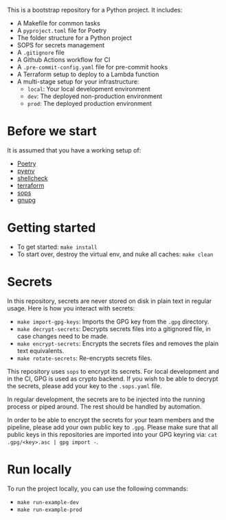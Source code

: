 This is a bootstrap repository for a Python project. It includes:

- A Makefile for common tasks
- A `pyproject.toml` file for Poetry
- The folder structure for a Python project
- SOPS for secrets management
- A `.gitignore` file
- A Github Actions workflow for CI
- A `.pre-commit-config.yaml` file for pre-commit hooks
- A Terraform setup to deploy to a Lambda function
- A multi-stage setup for your infrastructure:
  - `local`: Your local development environment
  - `dev`: The deployed non-production environment
  - `prod`: The deployed production environment

# Before we start

It is assumed that you have a working setup of:

- [Poetry](https://python-poetry.org/)
- [pyenv](https://github.com/pyenv/pyenv)
- [shellcheck](https://www.shellcheck.net/)
- [terraform](https://www.terraform.io/)
- [sops](https://github.com/getsops/sops)
- [gnupg](https://gnupg.org/)

# Getting started

- To get started: `make install`
- To start over, destroy the virtual env, and nuke all caches: `make clean`

# Secrets

In this repository, secrets are never stored on disk in plain text in regular usage. Here is how you interact with secrets:

- `make import-gpg-keys`: Imports the GPG key from the `.gpg` directory.
- `make decrypt-secrets`: Decrypts secrets files into a gitignored file, in case changes need to be made.
- `make encrypt-secrets`: Encrypts the secrets files and removes the plain text equivalents.
- `make rotate-secrets`: Re-encrypts secrets files.

This repository uses `sops` to encrypt its secrets. For local development and in the CI, GPG is used as crypto backend. If you wish to be able to decrypt the secrets, please add your key to the `.sops.yaml` file.

In regular development, the secrets are to be injected into the running process or piped around. The rest should be handled by automation.

In order to be able to encrypt the secrets for your team members and the pipeline, please add your own public key to `.gpg`. Please make sure that all public keys in this repositories are imported into your GPG keyring via: `cat .gpg/<key>.asc | gpg import -`.

# Run locally

To run the project locally, you can use the following commands:

- `make run-example-dev`
- `make run-example-prod`
